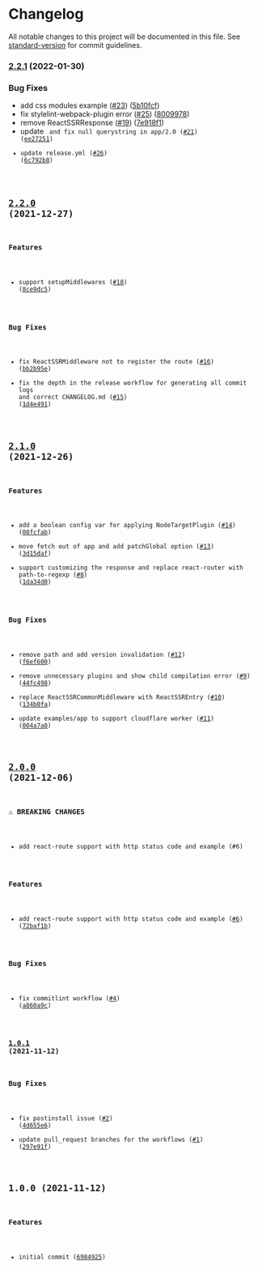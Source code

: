# Changelog

All notable changes to this project will be documented in this file. See [standard-version](https://github.com/conventional-changelog/standard-version) for commit guidelines.

### [2.2.1](https://github.com/wood1986/react-ssr-webpack-plugin/compare/v2.2.0...v2.2.1) (2022-01-30)


### Bug Fixes

* add css modules example ([#23](https://github.com/wood1986/react-ssr-webpack-plugin/issues/23)) ([5b10fcf](https://github.com/wood1986/react-ssr-webpack-plugin/commit/5b10fcfabf0cc13b6bd7121bf94563b21c3f91c6))
* fix stylelint-webpack-plugin error ([#25](https://github.com/wood1986/react-ssr-webpack-plugin/issues/25)) ([8009978](https://github.com/wood1986/react-ssr-webpack-plugin/commit/8009978e6a16639b8f5ff1d6ef9fa6e447ae1dd0))
* remove ReactSSRResponse ([#19](https://github.com/wood1986/react-ssr-webpack-plugin/issues/19)) ([7e918f1](https://github.com/wood1986/react-ssr-webpack-plugin/commit/7e918f1e5bcdd87ab55acd3a1de43af22ec4d41d))
* update <Code /> and fix null querystring in app/2.0 ([#21](https://github.com/wood1986/react-ssr-webpack-plugin/issues/21)) ([ee27251](https://github.com/wood1986/react-ssr-webpack-plugin/commit/ee2725117b541c8819b740d0b1ff9c218e8985f1))
* update release.yml ([#26](https://github.com/wood1986/react-ssr-webpack-plugin/issues/26)) ([6c792b8](https://github.com/wood1986/react-ssr-webpack-plugin/commit/6c792b8b8f23b10538c7c9dfbc3c83aabfebf1b8))

## [2.2.0](https://github.com/wood1986/react-ssr-webpack-plugin/compare/v2.1.0...v2.2.0) (2021-12-27)


### Features

* support setupMiddlewares ([#18](https://github.com/wood1986/react-ssr-webpack-plugin/issues/18)) ([8ce9dc5](https://github.com/wood1986/react-ssr-webpack-plugin/commit/8ce9dc58fa7aadc1582fee753cc5a19de1bb2e75))


### Bug Fixes

* fix ReactSSRMiddleware not to register the route ([#16](https://github.com/wood1986/react-ssr-webpack-plugin/issues/16)) ([bb2b95e](https://github.com/wood1986/react-ssr-webpack-plugin/commit/bb2b95ef186f2a574526a6da936c4967de22210f))
* fix the depth in the release workflow for generating all commit logs and correct CHANGELOG.md ([#15](https://github.com/wood1986/react-ssr-webpack-plugin/issues/15)) ([1d4e491](https://github.com/wood1986/react-ssr-webpack-plugin/commit/1d4e491faad47aa1369b6a0b7fc661fed8f87e36))

## [2.1.0](https://github.com/wood1986/react-ssr-webpack-plugin/compare/v2.0.0...v2.1.0) (2021-12-26)


### Features

* add a boolean config var for applying NodeTargetPlugin ([#14](https://github.com/wood1986/react-ssr-webpack-plugin/issues/14)) ([08fcfab](https://github.com/wood1986/react-ssr-webpack-plugin/commit/08fcfab55ba3ff3c38d6d884bca4685891a52612))
* move fetch out of app and add patchGlobal option ([#13](https://github.com/wood1986/react-ssr-webpack-plugin/issues/13)) ([3d15daf](https://github.com/wood1986/react-ssr-webpack-plugin/commit/3d15daf869320fea4c3ecb13a63492bec970b985))
* support customizing the response and replace react-router with path-to-regexp ([#8](https://github.com/wood1986/react-ssr-webpack-plugin/issues/8)) ([1da34d0](https://github.com/wood1986/react-ssr-webpack-plugin/commit/1da34d09e3107319222da8fe72622c80b7fa5d4d))


### Bug Fixes

* remove path and add version invalidation ([#12](https://github.com/wood1986/react-ssr-webpack-plugin/issues/12)) ([f6ef600](https://github.com/wood1986/react-ssr-webpack-plugin/commit/f6ef600a156d2f0d61785166109d6ed7e32fc990))
* remove unnecessary plugins and show child compilation error ([#9](https://github.com/wood1986/react-ssr-webpack-plugin/issues/9)) ([44fc498](https://github.com/wood1986/react-ssr-webpack-plugin/commit/44fc498a3fd38810bb7533012709fb469de7d3b2))
* replace ReactSSRCommonMiddleware with ReactSSREntry ([#10](https://github.com/wood1986/react-ssr-webpack-plugin/issues/10)) ([134b0fa](https://github.com/wood1986/react-ssr-webpack-plugin/commit/134b0fab9c623acb9304c59f84bc70b7fa1dbf18))
* update examples/app to support cloudflare worker ([#11](https://github.com/wood1986/react-ssr-webpack-plugin/issues/11)) ([004a7a8](https://github.com/wood1986/react-ssr-webpack-plugin/commit/004a7a80f01a0c5341e94385111650581f28a944))

## [2.0.0](https://github.com/wood1986/react-ssr-webpack-plugin/compare/v1.0.1...v2.0.0) (2021-12-06)


### ⚠ BREAKING CHANGES

* add react-route support with http status code and example (#6)

### Features

* add react-route support with http status code and example ([#6](https://github.com/wood1986/react-ssr-webpack-plugin/issues/6)) ([72baf1b](https://github.com/wood1986/react-ssr-webpack-plugin/commit/72baf1bf99a2eef9e2081e0a5bd38ce33dc327bb))


### Bug Fixes

* fix commitlint workflow ([#4](https://github.com/wood1986/react-ssr-webpack-plugin/issues/4)) ([a860a9c](https://github.com/wood1986/react-ssr-webpack-plugin/commit/a860a9c31b0a3560096117550c99bc4426f66bfb))

### [1.0.1](https://github.com/wood1986/react-ssr-webpack-plugin/compare/v1.0.0...v1.0.1) (2021-11-12)


### Bug Fixes

* fix postinstall issue ([#2](https://github.com/wood1986/react-ssr-webpack-plugin/issues/2)) ([4d655e6](https://github.com/wood1986/react-ssr-webpack-plugin/commit/4d655e63dd6c52d342a5008c3f1682440a17578e))
* update pull_request branches for the workflows ([#1](https://github.com/wood1986/react-ssr-webpack-plugin/issues/1)) ([297e91f](https://github.com/wood1986/react-ssr-webpack-plugin/commit/297e91fcbb862e042d7cb4a045ae0cfc8ba39c6c))

## 1.0.0 (2021-11-12)


### Features

* initial commit ([6984925](https://github.com/wood1986/react-ssr-webpack-plugin/commit/6984925b5c52d30755211e44ac2d74145dd163bb))
